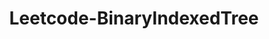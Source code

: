 ---
layout: posts_by_category
categories: Leetcode-BinaryIndexedTree
title: Leetcode-BinaryIndexedTree
permalink: /category/Leetcode-BinaryIndexedTree
---